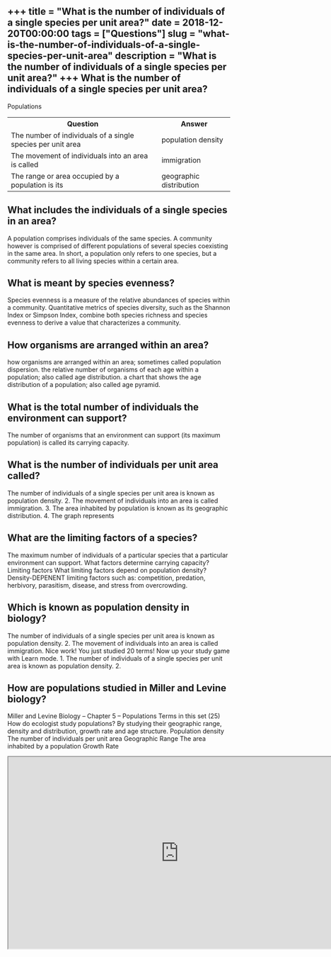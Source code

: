 +++
title = "What is the number of individuals of a single species per unit area?"
date = 2018-12-20T00:00:00
tags = ["Questions"]
slug = "what-is-the-number-of-individuals-of-a-single-species-per-unit-area"
description = "What is the number of individuals of a single species per unit area?"
+++
What is the number of individuals of a single species per unit area?
--------------------------------------------------------------------

Populations

<table><tr><th>Question</th><th>Answer</th></tr><tr><td>The number of individuals of a single species per unit area</td><td>population density</td></tr><tr><td>The movement of individuals into an area is called</td><td>immigration</td></tr><tr><td>The range or area occupied by a population is its</td><td>geographic distribution</td></tr></table>

What includes the individuals of a single species in an area?
-------------------------------------------------------------

A population comprises individuals of the same species. A community however is comprised of different populations of several species coexisting in the same area. In short, a population only refers to one species, but a community refers to all living species within a certain area.

What is meant by species evenness?
----------------------------------

Species evenness is a measure of the relative abundances of species within a community. Quantitative metrics of species diversity, such as the Shannon Index or Simpson Index, combine both species richness and species evenness to derive a value that characterizes a community.

How organisms are arranged within an area?
------------------------------------------

how organisms are arranged within an area; sometimes called population dispersion. the relative number of organisms of each age within a population; also called age distribution. a chart that shows the age distribution of a population; also called age pyramid.

What is the total number of individuals the environment can support?
--------------------------------------------------------------------

The number of organisms that an environment can support (its maximum population) is called its carrying capacity.

What is the number of individuals per unit area called?
-------------------------------------------------------

The number of individuals of a single species per unit area is known as population density. 2. The movement of individuals into an area is called immigration. 3. The area inhabited by population is known as its geographic distribution. 4. The graph represents

What are the limiting factors of a species?
-------------------------------------------

The maximum number of individuals of a particular species that a particular environment can support. What factors determine carrying capacity? Limiting factors What limiting factors depend on population density? Density-DEPENENT limiting factors such as: competition, predation, herbivory, parasitism, disease, and stress from overcrowding.

Which is known as population density in biology?
------------------------------------------------

The number of individuals of a single species per unit area is known as population density. 2. The movement of individuals into an area is called immigration. Nice work! You just studied 20 terms! Now up your study game with Learn mode. 1. The number of individuals of a single species per unit area is known as population density. 2.

How are populations studied in Miller and Levine biology?
---------------------------------------------------------

Miller and Levine Biology – Chapter 5 – Populations Terms in this set (25) How do ecologist study populations? By studying their geographic range, density and distribution, growth rate and age structure. Population density The number of individuals per unit area Geographic Range The area inhabited by a population Growth Rate

<iframe allow="accelerometer; autoplay; clipboard-write; encrypted-media; gyroscope; picture-in-picture" allowfullscreen="" class="__youtube_prefs__  epyt-is-override  no-lazyload" data-no-lazy="1" data-origheight="433" data-origwidth="770" data-skipgform_ajax_framebjll="" height="433" id="_ytid_38179" loading="lazy" src="https://www.youtube.com/embed/bkhm-DMXKYQ?enablejsapi=1&autoplay=0&cc_load_policy=0&cc_lang_pref=&iv_load_policy=1&loop=0&modestbranding=0&rel=1&fs=1&playsinline=0&autohide=2&theme=dark&color=red&controls=1&" title="YouTube player" width="770"></iframe>